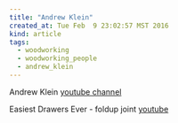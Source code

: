 ```yaml
---
title: "Andrew Klein"
created_at: Tue Feb  9 23:02:57 MST 2016
kind: article
tags:
  - woodworking
  - woodworking_people
  - andrew_klein
---
```


Andrew Klein
<a href="https://www.youtube.com/channel/UCYJ6JJ7Q938Fls5He8zYRFA" target="_blank">youtube channel</a>


Easiest Drawers Ever - foldup joint
<a href="https://www.youtube.com/watch?v=S074ke-EJ6U" target="_blank">youtube</a>


<!--
html boilerplate
<a href="" target="_blank"></a>
<img src="" width="400px">
-->


